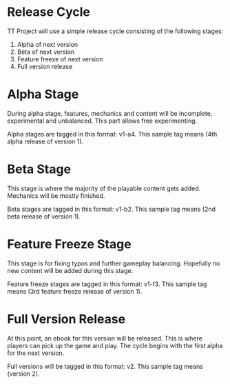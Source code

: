 # Release Cycle
TT Project will use a simple release cycle consisting of the following stages:
1. Alpha of next version
2. Beta of next version
3. Feature freeze of next version
4. Full version release

# Alpha Stage
During alpha stage, features, mechanics and content will be incomplete, experimental and unbalanced. This part allows free experimenting.

Alpha stages are tagged in this format: v1-a4. 
This sample tag means (4th alpha release of version 1).

# Beta Stage
This stage is where the majority of the playable content gets added. Mechanics will be mostly finished.

Beta stages are tagged in this format: v1-b2. 
This sample tag means (2nd beta release of version 1).

# Feature Freeze Stage
This stage is for fixing typos and further gameplay balancing. Hopefully no new content will be added during this stage.

Feature freeze stages are tagged in this format: v1-f3. 
This sample tag means (3rd feature freeze release of version 1).

# Full Version Release
At this point, an ebook for this version will be released. This is where players can pick up the game and play. The cycle begins with the first alpha for the next version.

Full versions will be tagged in this format: v2. 
This sample tag means (version 2).